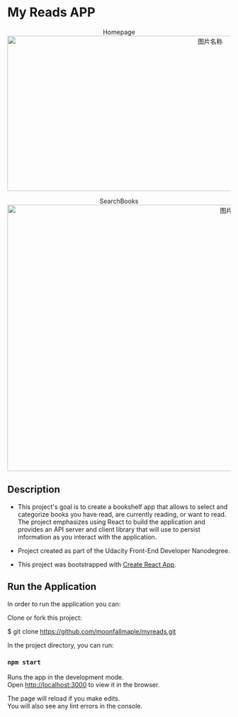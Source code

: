 # My Reads APP

<div  align="center">
Homepage
<img src="./demo1.png" width = "900" height = "350" alt="图片名称" align=center /></b>

SearchBooks
<img src="./demo2.png" width = "1000" height = "600" alt="图片名称" align=center />
</div>


## Description
- This project's goal is to create a bookshelf app that allows to select and categorize books you have read, are currently reading, or want to read. The project emphasizes using React to build the application and provides an API server and client library that will use to persist information as you interact with the application.

- Project created as part of the Udacity Front-End Developer Nanodegree.

- This project was bootstrapped with [Create React App](https://github.com/facebook/create-react-app).

## Run the Application
In order to run the application you can:

Clone or fork this project:

$ git clone https://github.com/moonfallmaple/myreads.git

In the project directory, you can run:

### `npm start`

Runs the app in the development mode.<br>
Open [http://localhost:3000](http://localhost:3000) to view it in the browser.

The page will reload if you make edits.<br>
You will also see any lint errors in the console.


